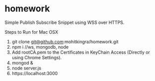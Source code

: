 # homework
Simple Publish Subscribe Snippet using WSS over HTTPS.

Steps to Run for Mac OSX

1. git clone git@github.com:mohitkingra/homework.git
2. npm i //ws, mongodb, node
3. Add rootCA.pem to the Certificates in KeyChain Access (Directly or using Chrome Settings).
4. mongod &
5. node server.js
6. https://localhost:3000
